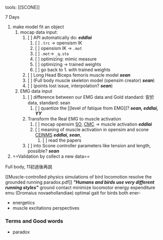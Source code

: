 tools: [[SCONE]]

7 Days 
1. make model fit an object
	1. mocap data input: 
		1. [ ] API automatically do: ***eddlai***
			1. [ ] `.trc` -> opensism IK 
			2. [ ] opensism IK -> `.mot`
			3. [ ] `.mot`-> `_q.sto`
			4. [ ] optimizing: mimic measure
			5. [ ] optimizing -> trained weights
			6. [ ] go back to 1. with trained weights
		2. [ ] Long Head Biceps femoris muscle model ***sean***
		3. [ ] (Full body muscle skeleton model (opensim creator) ***sean***)
		4. [ ] (points lost issue, interpolation? ***sean***)
	2. EMG data input
		1. [ ] difference between our EMG data and Gold standard: 安於data, standard: sean
			1. [ ] quantize the [[level of fatique from EMG]]? ***sean, eddlai, YY***
		2. Transform the Real EMG to muscle activation
			1. [ ] mocap opensim [SO](https://opensimconfluence.atlassian.net/wiki/spaces/OpenSim/pages/53085189/Working+with+Static+Optimization), [CMC](https://opensimconfluence.atlassian.net/wiki/spaces/OpenSim/pages/53088683/Example+-+Computed+Muscle+Control ) -> muscle activation ***eddlai***
			3. [ ] meaning of muscle activation in opensim and scone [CEINMS](https://pubmed.ncbi.nlm.nih.gov/26522621/) ***eddlai, sean***, 
				1. [ ] read the papers
		3. [ ] into Scone controller parameters like tension and length, possible? ***sean***
2. ==Validation by collect a new data==

Full body, 11初過後再說

[[Muscle-controlled physics simulations of bird locomotion resolve the grounded running paradox.pdf]]
***"Humans and birds use very different running styles"***
ground contact
minimize locomotor energy expenditure
emu (Dromaius novaehollandiae)
optimal gait for birds
both ener-
- energetics
- muscle excitations perspectives
### Terms and Good words
- paradox